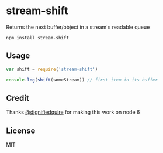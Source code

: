 # stream-shift

Returns the next buffer/object in a stream's readable queue

```
npm install stream-shift
```

## Usage

``` js
var shift = require('stream-shift')

console.log(shift(someStream)) // first item in its buffer
```

## Credit

Thanks [@dignifiedquire](https://github.com/dignifiedquire) for making this work on node 6

## License

MIT
